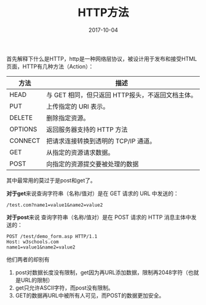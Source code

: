 ﻿---
title: HTTP方法
date: 2017-10-04
categories: 网络
tags:
- HTTP
---


首先解释下什么是HTTP，http是一种网络层协议，被设计用于发布和接受HTML页面，HTTP有几种方法（Action）：


<!-- more -->



方法 | 描述
---- | ----
HEAD | 与 GET 相同，但只返回 HTTP报头，不返回文档主体。
PUT | 上传指定的 URI 表示。
DELETE | 删除指定资源。
OPTIONS | 返回服务器支持的 HTTP 方法
CONNECT | 把请求连接转换到透明的 TCP/IP 通道。
GET | 从指定的资源请求数据。
POST | 向指定的资源提交要被处理的数据

其中最常用的莫过于是post和get了。

**对于get**来说查询字符串（名称/值对）是在 GET 请求的 URL 中发送的：

```
/test.com?name1=value1&name2=value2
```

**对于post**来说 查询字符串（名称/值对）是在 POST 请求的 HTTP 消息主体中发送的：

```
POST /test/demo_form.asp HTTP/1.1
Host: w3schools.com
name1=value1&name2=value2
```

他们两者的却别有
 1. post对数据长度没有限制，get因为再URL添加数据，限制再2048字符（也就是URL的限制）
 2. get只允许ASCII字符，而post没有限制。
 3. GET的数据再URL中被所有人可见，而POST的数据更加安全。